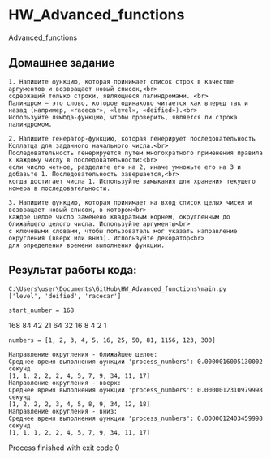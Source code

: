 # HW_Advanced_functions
Advanced_functions

 ## Домашнее задание

    1. Напишите функцию, которая принимает список строк в качестве аргументов и возвращает новый список,<br>
    содержащий только строки, являющиеся палиндромами. <br>
    Палиндром — это слово, которое одинаково читается как вперед так и назад (например, «racecar», «level», «deified»).<br>
    Используйте лямбда-функцию, чтобы проверить, является ли строка палиндромом.

    2. Напишите генератор-функцию, которая генерирует последовательность Коллатца для заданного начального числа.<br> 
    Последовательность генерируется путем многократного применения правила к каждому числу в последовательности:<br> 
    если число четное, разделите его на 2, иначе умножьте его на 3 и добавьте 1. Последовательность завершается,<br>
    когда достигает числа 1. Используйте замыкания для хранения текущего номера в последовательности.

    3. Напишите функцию, которая принимает на вход список целых чисел и возвращает новый список, в котором<br>
    каждое целое число заменено квадратным корнем, округленным до ближайшего целого числа. Используйте аргументы<br>
    с ключевыми словами, чтобы пользователь мог указать направление округления (вверх или вниз). Используйте декоратор<br>
    для определения времени выполнения функции. 

## Результат работы кода:

    C:\Users\user\Documents\GitHub\HW_Advanced_functions\main.py 
    ['level', 'deified', 'racecar']

    start_number = 168    

168
84
42
21
64
32
16
8
4
2
1

    numbers = [1, 2, 3, 4, 5, 16, 25, 50, 81, 1156, 123, 300]

    Направление округления - ближайшее целое:
    Среднее время выполнения функции 'process_numbers': 0.0000016005130002 секунд
    [1, 1, 2, 2, 2, 4, 5, 7, 9, 34, 11, 17]
    Направление округления - вверх:
    Среднее время выполнения функции 'process_numbers': 0.0000012310979998 секунд
    [1, 2, 2, 2, 3, 4, 5, 8, 9, 34, 12, 18]
    Направление округления - вниз:
    Среднее время выполнения функции 'process_numbers': 0.0000012403459998 секунд
    [1, 1, 1, 2, 2, 4, 5, 7, 9, 34, 11, 17]

Process finished with exit code 0